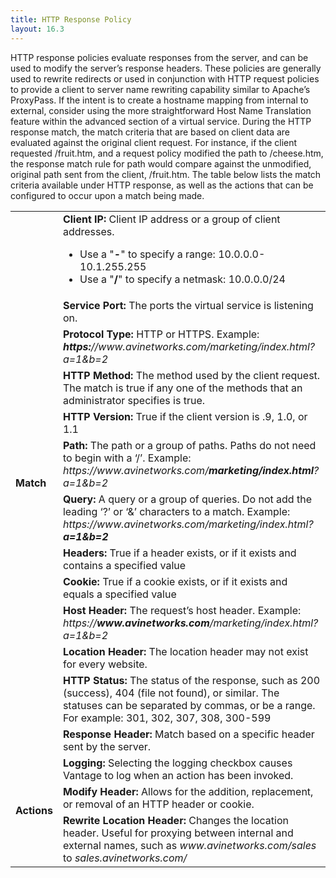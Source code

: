 ```yaml
---
title: HTTP Response Policy
layout: 16.3
---
```

HTTP response policies evaluate responses from the server, and can be used to modify the server’s response headers. These policies are generally used to rewrite redirects or used in conjunction with HTTP request policies to provide a client to server name rewriting capability similar to Apache’s ProxyPass. If the intent is to create a hostname mapping from internal to external, consider using the more straightforward Host Name Translation feature within the advanced section of a virtual service. During the HTTP response match, the match criteria that are based on client data are evaluated against the original client request. For instance, if the client requested /fruit.htm, and a request policy modified the path to /cheese.htm, the response match rule for path would compare against the unmodified, original path sent from the client, /fruit.htm. The table below lists the match criteria available under HTTP response, as well as the actions that can be configured to occur upon a match being made.  

<table class=" table table-bordered table-hover">  
<tbody>                 
<tr>   
<td rowspan="13"><strong>Match</strong></td>
<td><b>Client IP:</b><span class="Apple-converted-space"> </span>Client IP address or a group of client addresses. 
<ul> 
 <li> Use a "<b>-</b>" to specify a range: 10.0.0.0-10.1.255.255 </li> 
 <li> Use a "<b>/</b>" to specify a netmask: 10.0.0.0/24 </li> 
</ul></td>
</tr>
<tr>  
<td><b>Service Port:</b><span class="Apple-converted-space"> </span>The ports the virtual service is listening on.</td>
</tr>
<tr>  
<td><b>Protocol Type:</b><span class="Apple-converted-space"> </span>HTTP or HTTPS. Example:<span class="Apple-converted-space"> </span><i><b>https:</b>//www.avinetworks.com/marketing/index.html?a=1&amp;b=2</i></td>
</tr>
<tr>  
<td><b>HTTP Method:</b><span class="Apple-converted-space"> </span>The method used by the client request. The match is true if any one of the methods that an administrator specifies is true.</td>
</tr>
<tr>  
<td><b>HTTP Version:</b><span class="Apple-converted-space"> </span>True if the client version is .9, 1.0, or 1.1</td>
</tr>
<tr>  
<td><b>Path:</b><span class="Apple-converted-space"> </span>The path or a group of paths. Paths do not need to begin with a ‘/’. Example:<span class="Apple-converted-space"> </span><i>https://www.avinetworks.com/<b>marketing/index.html</b>?a=1&amp;b=2</i></td>
</tr>
<tr>  
<td><b>Query:</b><span class="Apple-converted-space"> </span>A query or a group of queries. Do not add the leading ‘?’ or ‘&amp;’ characters to a match. Example:<span class="Apple-converted-space"> </span><i>https://www.avinetworks.com/marketing/index.html?<b>a=1&amp;b=2</b></i></td>
</tr>
<tr>  
<td><b>Headers:</b><span class="Apple-converted-space"> </span>True if a header exists, or if it exists and contains a specified value</td>
</tr>
<tr>  
<td><b>Cookie:</b><span class="Apple-converted-space"> </span>True if a cookie exists, or if it exists and equals a specified value</td>
</tr>
<tr>  
<td><b>Host Header:</b><span class="Apple-converted-space"> </span>The request’s host header. Example:<span class="Apple-converted-space"> </span><i>https://<b>www.avinetworks.com</b>/marketing/index.html?a=1&amp;b=2</i></td>
</tr>
<tr>  
<td><b>Location Header:</b><span class="Apple-converted-space"> </span>The location header may not exist for every website.</td>
</tr>
<tr>  
<td><b>HTTP Status:</b><span class="Apple-converted-space"> </span>The status of the response, such as 200 (success), 404 (file not found), or similar. The statuses can be separated by commas, or be a range. For example: 301, 302, 307, 308, 300-599</td>
</tr>
<tr>  
<td><b>Response Header:</b><span class="Apple-converted-space"> </span>Match based on a specific header sent by the server.</td>
</tr>
<tr>   
<td rowspan="4"><strong>Actions</strong></td>
<td><b>Logging:</b><span class="Apple-converted-space"> </span>Selecting the logging checkbox causes Vantage to log when an action has been invoked.</td>
</tr>
<tr>  
<td><b>Modify Header:</b><span class="Apple-converted-space"> </span>Allows for the addition, replacement, or removal of an HTTP header or cookie.</td>
</tr>
<tr>  
<td><b>Rewrite Location Header:</b><span class="Apple-converted-space"> </span>Changes the location header. Useful for proxying between internal and external names, such as<span class="Apple-converted-space"> </span><i>www.avinetworks.com/sales</i><span class="Apple-converted-space"> </span>to<span class="Apple-converted-space"> </span><i>sales.avinetworks.com/</i></td>
</tr>
</tbody>
</table> 

 

